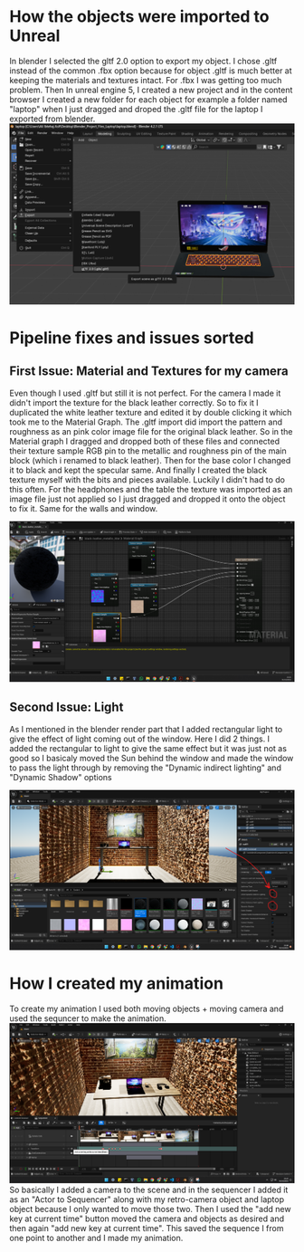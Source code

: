 # How the objects were imported to Unreal
In blender I selected the gltf 2.0 option to export my object. I chose .gltf instead of the common .fbx option because for object .gltf is much better at keeping the materials and textures intact. For .fbx I was getting too much problem. Then In unreal engine 5, I created a new project and in the content browser I created a new folder for each object for example a folder named "laptop" when I just dragged and droped the .gltf file for the laptop I exported from blender.
![alt text](./Images4Readme/image.png)
# Pipeline fixes and issues sorted
## First Issue: Material and Textures for my camera
Even though I used .gltf but still it is not perfect. For the camera I made it didn't import the texture for the black leather correctly. So to fix it I duplicated the white leather texture and edited it by double clicking it which took me to the Material Graph. The .gltf import did import the pattern and roughness as an pink color image file for the original black leather. So in the Material graph I dragged and dropped both of these files and connected their texture sample RGB pin to the metallic and roughness pin of the main block (which i renamed to black leather). Then for the base color I changed it to black and kept the specular same. And finally I created the black texture myself with the bits and pieces available. Luckily I didn't had to do this often. For the headphones and the table the texture was imported as an image file just not applied so I just dragged and dropped it onto the object to fix it. Same for the walls and window.

![alt text](./Images4Readme/image-1.png)
## Second Issue: Light
As I mentioned in the blender render part that I added rectangular light to give the effect of light coming out of the window. Here I did 2 things. I added the rectangular to light to give the same effect but it was just not as good so I basicaly moved the Sun behind the window and made the window to pass the light through by removing the "Dynamic indirect lighting" and "Dynamic Shadow" options

![alt text](./Images4Readme/image-2.png)

# How I created my animation
To create my animation I used both moving objects + moving camera and used the sequncer to make the animation.
![alt text](./Images4Readme/image-3.png)
So basically I added a camera to the scene and in the sequencer I added it as an "Actor to Sequencer" along with my retro-camera object and laptop object because I only wanted to move those two. Then I used the "add new key at current time" button moved the camera and objects as desired and then again "add new key at current time". This saved the sequence I from one point to another and I made my animation.